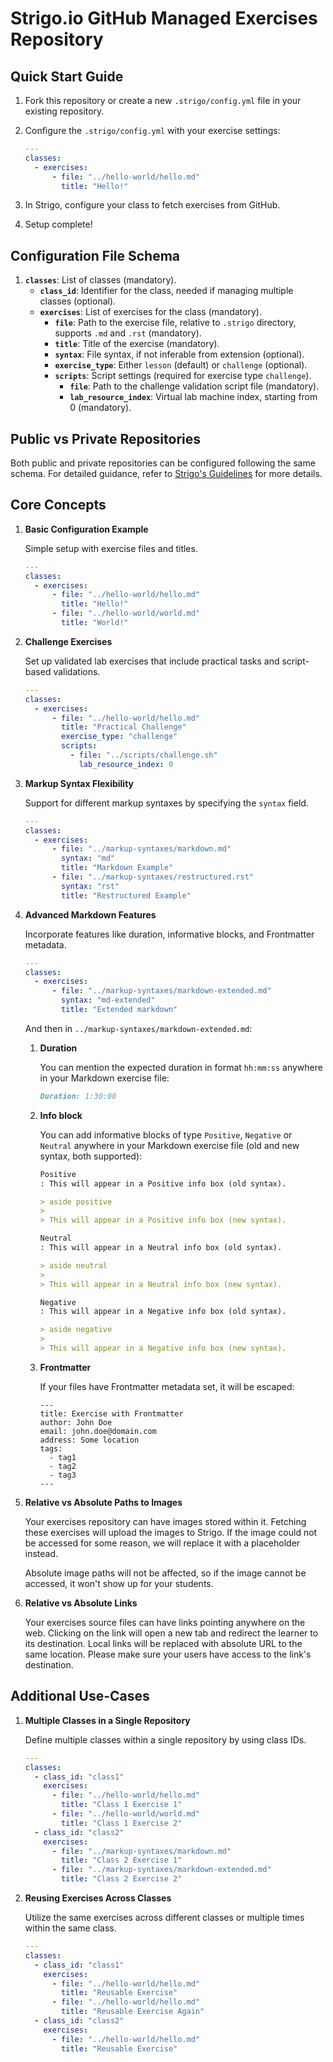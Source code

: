 # Strigo.io GitHub Managed Exercises Repository

## Quick Start Guide

1. Fork this repository or create a new `.strigo/config.yml` file in your existing repository.
1. Configure the `.strigo/config.yml` with your exercise settings:

   ```yaml
   ---
   classes:
     - exercises:
         - file: "../hello-world/hello.md"
           title: "Hello!"
   ```

1. In Strigo, configure your class to fetch exercises from GitHub.
1. Setup complete!

## Configuration File Schema

1. **`classes`**: List of classes (mandatory).
   - **`class_id`**: Identifier for the class, needed if managing multiple classes (optional).
   - **`exercises`**: List of exercises for the class (mandatory).
     - **`file`**: Path to the exercise file, relative to `.strigo` directory, supports `.md` and `.rst` (mandatory).
     - **`title`**: Title of the exercise (mandatory).
     - **`syntax`**: File syntax, if not inferable from extension (optional).
     - **`exercise_type`**: Either `lesson` (default) or `challenge` (optional).
     - **`scripts`**: Script settings (required for exercise type `challenge`).
       - **`file`**: Path to the challenge validation script file (mandatory).
       - **`lab_resource_index`**: Virtual lab machine index, starting from 0 (mandatory).

## Public vs Private Repositories

Both public and private repositories can be configured following the same schema. For detailed guidance, refer to [Strigo's Guidelines](http://help.strigo.io/en/articles/4951906-fetching-lab-exercises-from-github) for more details.

## Core Concepts

1. **Basic Configuration Example**

   Simple setup with exercise files and titles.

   ```yaml
   ---
   classes:
     - exercises:
         - file: "../hello-world/hello.md"
           title: "Hello!"
         - file: "../hello-world/world.md"
           title: "World!"
   ```

1. **Challenge Exercises**

   Set up validated lab exercises that include practical tasks and script-based validations.

   ```yaml
   ---
   classes:
     - exercises:
         - file: "../hello-world/hello.md"
           title: "Practical Challenge"
           exercise_type: "challenge"
           scripts:
             - file: "../scripts/challenge.sh"
               lab_resource_index: 0
   ```

1. **Markup Syntax Flexibility**

   Support for different markup syntaxes by specifying the `syntax` field.

   ```yaml
   ---
   classes:
     - exercises:
         - file: "../markup-syntaxes/markdown.md"
           syntax: "md"
           title: "Markdown Example"
         - file: "../markup-syntaxes/restructured.rst"
           syntax: "rst"
           title: "Restructured Example"
   ```

1. **Advanced Markdown Features**

   Incorporate features like duration, informative blocks, and Frontmatter metadata.

   ```yaml
   ---
   classes:
     - exercises:
         - file: "../markup-syntaxes/markdown-extended.md"
           syntax: "md-extended"
           title: "Extended markdown"
   ```

   And then in `../markup-syntaxes/markdown-extended.md`:

   1. **Duration**

      You can mention the expected duration in format `hh:mm:ss` anywhere in your Markdown exercise file:

      ```md
      Duration: 1:30:00
      ```

   1. **Info block**

      You can add informative blocks of type `Positive`, `Negative` or `Neutral` anywhere in your Markdown exercise file (old and new syntax, both supported):

      ```md
      Positive
      : This will appear in a Positive info box (old syntax).

      > aside positive
      >
      > This will appear in a Positive info box (new syntax).

      Neutral
      : This will appear in a Neutral info box (old syntax).

      > aside neutral
      >
      > This will appear in a Neutral info box (new syntax).

      Negative
      : This will appear in a Negative info box (old syntax).

      > aside negative
      >
      > This will appear in a Negative info box (new syntax).
      ```

   1. **Frontmatter**

      If your files have Frontmatter metadata set, it will be escaped:

      ```
      ---
      title: Exercise with Frontmatter
      author: John Doe
      email: john.doe@domain.com
      address: Some location
      tags:
        - tag1
        - tag2
        - tag3
      ---
      ```

1. **Relative vs Absolute Paths to Images**

   Your exercises repository can have images stored within it. Fetching these exercises will upload the images to Strigo. If the image could not be accessed for some reason, we will replace it with a placeholder instead.

   Absolute image paths will not be affected, so if the image cannot be accessed, it won't show up for your students.

1. **Relative vs Absolute Links**

   Your exercises source files can have links pointing anywhere on the web. Clicking on the link will open a new tab and redirect the learner to its destination. Local links will be replaced with absolute URL to the same location. Please make sure your users have access to the link's destination.

## Additional Use-Cases

1. **Multiple Classes in a Single Repository**

   Define multiple classes within a single repository by using class IDs.

   ```yaml
   ---
   classes:
     - class_id: "class1"
       exercises:
         - file: "../hello-world/hello.md"
           title: "Class 1 Exercise 1"
         - file: "../hello-world/world.md"
           title: "Class 1 Exercise 2"
     - class_id: "class2"
       exercises:
         - file: "../markup-syntaxes/markdown.md"
           title: "Class 2 Exercise 1"
         - file: "../markup-syntaxes/markdown-extended.md"
           title: "Class 2 Exercise 2"
   ```

1. **Reusing Exercises Across Classes**

   Utilize the same exercises across different classes or multiple times within the same class.

   ```yaml
   ---
   classes:
     - class_id: "class1"
       exercises:
         - file: "../hello-world/hello.md"
           title: "Reusable Exercise"
         - file: "../hello-world/hello.md"
           title: "Reusable Exercise Again"
     - class_id: "class2"
       exercises:
         - file: "../hello-world/hello.md"
           title: "Reusable Exercise"
   ```
